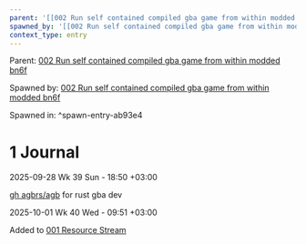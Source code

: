 ```yaml
---
parent: '[[002 Run self contained compiled gba game from within modded bn6f]]'
spawned_by: '[[002 Run self contained compiled gba game from within modded bn6f]]'
context_type: entry
---
```


Parent: [002 Run self contained compiled gba game from within modded bn6f](../002%20Run%20self%20contained%20compiled%20gba%20game%20from%20within%20modded%20bn6f.md)

Spawned by: [002 Run self contained compiled gba game from within modded bn6f](../002%20Run%20self%20contained%20compiled%20gba%20game%20from%20within%20modded%20bn6f.md)

Spawned in: [<a name="spawn-entry-ab93e4" />^spawn-entry-ab93e4](../002%20Run%20self%20contained%20compiled%20gba%20game%20from%20within%20modded%20bn6f.md#spawn-entry-ab93e4)

# 1 Journal

2025-09-28 Wk 39 Sun - 18:50 +03:00

[gh agbrs/agb](https://github.com/agbrs/agb) for rust gba dev

2025-10-01 Wk 40 Wed - 09:51 +03:00

Added to [001 Resource Stream](../../../../entries/2025/001%20Resource%20Stream.md)
